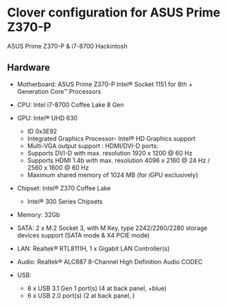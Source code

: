 # Clover configuration for ASUS Prime Z370-P

ASUS Prime Z370-P & i7-8700 Hackintosh

## Hardware

* Motherboard: ASUS Prime Z370-P Intel® Socket 1151 for 8th + Generation Core™ Processors
* CPU: Intel i7-8700 Coffee Lake 8 Gen
* GPU: Intel® UHD 630
  * ID 0x3E92
  * Integrated Graphics Processor- Intel® HD Graphics support 
  * Multi-VGA output support : HDMI/DVI-D ports:
  * Supports DVI-D with max. resolution 1920 x 1200 @ 60 Hz 
  * Supports HDMI 1.4b with max. resolution 4096 x 2160 @ 24 Hz / 2560 x 1600 @ 60 Hz 
  * Maximum shared memory of 1024 MB (for iGPU exclusively)

* Chipset: Intel® Z370 Coffee Lake
  * Intel® 300 Series Chipsets
* Memory: 32Gb
* SATA: 2 x M.2 Socket 3, with M Key, type 2242/2260/2280 storage devices support (SATA mode & X4 PCIE mode)
* LAN: Realtek® RTL8111H, 1 x Gigabit LAN Controller(s)
* Audio: Realtek® ALC887 8-Channel High Definition Audio CODEC
* USB:
  * 8 x USB 3.1 Gen 1 port(s) (4 at back panel, +blue)
  * 6 x USB 2.0 port(s) (2 at back panel, )
